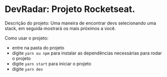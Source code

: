 
<h1>DevRadar: Projeto Rocketseat.</h1>

Descrição do projeto:
Uma maneira de encontrar devs selecionando uma stack, em seguida mostrará os mais próximos a você.

Como usar o projeto:
<ul>
    <li>entre na pasta do projeto</li>
    <li>digite <code>yarn ou npm</code> para instalar as dependências necessárias para rodar o projeto</li>
    <li>digite <code>yarn start</code> para iniciar o projeto</li>
    <li>digite <code>yarn dev</code></li>
</ul>
